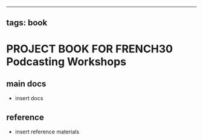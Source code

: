 
---
tags: book
---

PROJECT BOOK FOR FRENCH30 Podcasting Workshops
===

main docs
---

- insert docs

reference
---

- insert reference materials

